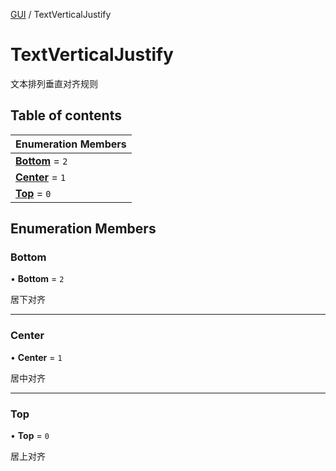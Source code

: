 [GUI](../groups/GUI.GUI.md) / TextVerticalJustify

# TextVerticalJustify <Badge type="tip" text="Enumeration" /> <Score text="TextVerticalJustify" />

文本排列垂直对齐规则

## Table of contents

| Enumeration Members |
| :-----|
| **[Bottom](UI.TextVerticalJustify.md#bottom)** = ``2`` <br> |
| **[Center](UI.TextVerticalJustify.md#center)** = ``1`` <br> |
| **[Top](UI.TextVerticalJustify.md#top)** = ``0`` <br> |

## Enumeration Members

### Bottom <Score text="Bottom" /> 

• **Bottom** = ``2``

居下对齐

___

### Center <Score text="Center" /> 

• **Center** = ``1``

居中对齐

___

### Top <Score text="Top" /> 

• **Top** = ``0``

居上对齐
